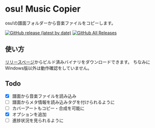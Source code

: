 # osu! Music Copier
osu!の譜面フォルダーから音楽ファイルをコピーします。

[![GitHub release (latest by date)](https://img.shields.io/github/v/release/ReNeeter/osu-Music-Copier)](https://github.com/ReNeeter/osu-Music-Copier/releases/latest)
[![GitHub All Releases](https://img.shields.io/github/downloads/ReNeeter/osu-Music-Copier/total)](https://github.com/ReNeeter/osu-Music-Copier/releases)

## 使い方
[リリースページ](https://github.com/ReNeeter/osu-Music-Copier/releases/latest)からビルド済みバイナリをダウンロードできます。
ちなみにWindows版以外は動作確認をしていません。

## Todo
- [x] 譜面から音楽ファイルを読み込み
- [ ] 譜面からメタ情報を読み込みタグを付けられるように
- [ ] カバーアートもコピー・合成を可能に
- [x] オプションを追加
- [ ] 進捗状況を見られるように